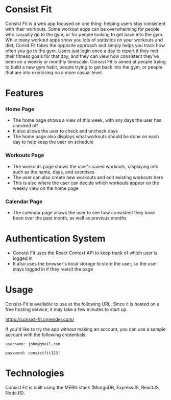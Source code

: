 # Consist Fit
Consist Fit is a web app focused on one thing: helping users stay consistent with their workouts. Some workout apps can be overwhelming for people who casually go to the gym, or for people looking to get back into the gym. While many workout apps show you lots of statistics on your workouts and diet, Consit Fit takes the opposite approach and simply helps you track how often you go to the gym. Users just login once a day to report if they met their fitness goals for that day, and they can view how consistent they've been on a weekly or monthly timescale. Consist Fit is aimed at people trying to build a new gym habit, people trying to get back into the gym, or people that are into exercising on a more casual level.

# Features

### Home Page
* The home page shows a view of this week, with any days the user has checked off
* It also allows the user to check and uncheck days
* The home page also displays what workouts should be done on each day to help keep the user on schedule

### Workouts Page
* The workouts page shows the user's saved workouts, displaying info such as the name, days, and exercises
* The user can also create new workouts and edit existing workouts here
* This is also where the user can decide which workouts appear on the weekly view on the home page

### Calendar Page
* The calendar page allows the user to see how consistent they have been over the past month, as well as previous months

# Authentication System
* Consist Fit uses the React Context API to keep track of which user is logged in
* It also uses the browser's local storage to store the user, so the user stays logged in if they revisit the page

# Usage
Consist-Fit is available to use at the following URL. Since it is hosted on a free hosting service, it may take a few minutes to start up.

https://consist-fit.onrender.com/

If you'd like to try the app without making an account, you can use a sample account with the following credentials:

`username: john@gmail.com`

`password: consistfit123!`

# Technologies
Consist Fit is built using the MERN stack (MongoDB, ExpressJS, ReactJS, NodeJS).
